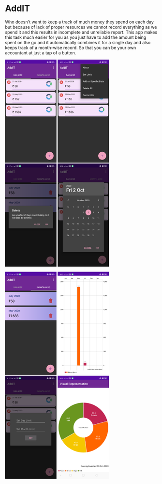 # AddIT
Who doesn't want to keep a track of much money they spend on each day but because of lack of proper resources we cannot record everything as we spend it and this results in incomplete and unreliable report. This app makes this task much easier for you as you just have to add the amount being spent on the go and it automatically combines it for a single day and also keeps track of a month-wise record. So that you can be your own accountant at just a tap of a button.

<img src="images/3.png" width="170" >                                        <img src="images/2.png" width="170"> <img src="images/7.png" width="170">   <img src="images/9.png" width="170" margin="10">

<img src="images/5.png" width="170">                                         <img src="images/6.png" width="170"> <img src="images/8.png" width="170">    <img src="images/10.png" width="170">
